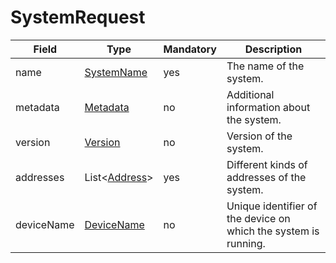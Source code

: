 # SystemRequest

Field | Type | Mandatory | Description
--- | --- | --- | ---
name | [SystemName](../primitives.md#systemname) | yes | The name of the system.
metadata | [Metadata](../data-models/metadata.md) | no | Additional information about the system.
version | [Version](../primitives.md#version) | no | Version of the system.
addresses | List<[Address](../primitives.md#address)> | yes | Different kinds of addresses of the system.
deviceName | [DeviceName](../primitives.md#devicename) | no | Unique identifier of the device on which the system is running.
